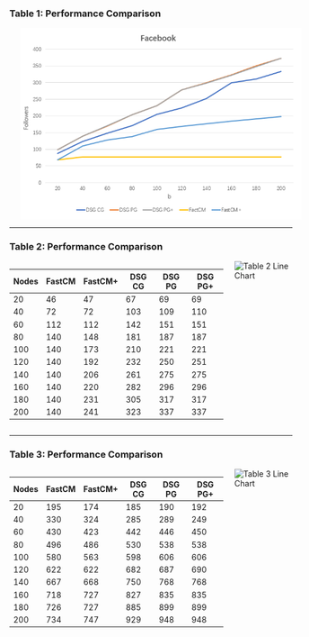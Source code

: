 ### Table 1: Performance Comparison

<div style="display: flex; align-items: flex-start;">
  <table>
    <thead>
      <tr>
        <th>Nodes</th>
        <th>FastCM</th>
        <th>FastCM+</th>
        <th>DSG CG</th>
        <th>DSG PG</th>
        <th>DSG PG+</th>
      </tr>
    </thead>
    <tbody>
      <tr><td>20</td><td>69</td><td>69</td><td>88</td><td>99</td><td>99</td></tr>
      <tr><td>40</td><td>77</td><td>110</td><td>124</td><td>139</td><td>139</td></tr>
      <tr><td>60</td><td>77</td><td>128</td><td>148</td><td>170</td><td>171</td></tr>
      <tr><td>80</td><td>77</td><td>138</td><td>171</td><td>204</td><td>204</td></tr>
      <tr><td>100</td><td>77</td><td>160</td><td>205</td><td>231</td><td>231</td></tr>
      <tr><td>120</td><td>77</td><td>169</td><td>224</td><td>278</td><td>278</td></tr>
      <tr><td>140</td><td>77</td><td>177</td><td>252</td><td>299</td><td>298</td></tr>
      <tr><td>160</td><td>77</td><td>185</td><td>299</td><td>323</td><td>322</td></tr>
      <tr><td>180</td><td>77</td><td>190</td><td>311</td><td>350</td><td>348</td></tr>
      <tr><td>200</td><td>77</td><td>198</td><td>333</td><td>373</td><td>373</td></tr>
    </tbody>
  </table>
  <img src="Facebook.png" alt="Table 1 Line Chart" style="margin-left: 20px; max-width: 500px;">
</div>

---

### Table 2: Performance Comparison

<div style="display: flex; align-items: flex-start;">
  <table>
    <thead>
      <tr>
        <th>Nodes</th>
        <th>FastCM</th>
        <th>FastCM+</th>
        <th>DSG CG</th>
        <th>DSG PG</th>
        <th>DSG PG+</th>
      </tr>
    </thead>
    <tbody>
      <tr><td>20</td><td>46</td><td>47</td><td>67</td><td>69</td><td>69</td></tr>
      <tr><td>40</td><td>72</td><td>72</td><td>103</td><td>109</td><td>110</td></tr>
      <tr><td>60</td><td>112</td><td>112</td><td>142</td><td>151</td><td>151</td></tr>
      <tr><td>80</td><td>140</td><td>148</td><td>181</td><td>187</td><td>187</td></tr>
      <tr><td>100</td><td>140</td><td>173</td><td>210</td><td>221</td><td>221</td></tr>
      <tr><td>120</td><td>140</td><td>192</td><td>232</td><td>250</td><td>251</td></tr>
      <tr><td>140</td><td>140</td><td>206</td><td>261</td><td>275</td><td>275</td></tr>
      <tr><td>160</td><td>140</td><td>220</td><td>282</td><td>296</td><td>296</td></tr>
      <tr><td>180</td><td>140</td><td>231</td><td>305</td><td>317</td><td>317</td></tr>
      <tr><td>200</td><td>140</td><td>241</td><td>323</td><td>337</td><td>337</td></tr>
    </tbody>
  </table>
  <img src="path/to/table2_chart.png" alt="Table 2 Line Chart" style="margin-left: 20px; max-width: 500px;">
</div>

---

### Table 3: Performance Comparison

<div style="display: flex; align-items: flex-start;">
  <table>
    <thead>
      <tr>
        <th>Nodes</th>
        <th>FastCM</th>
        <th>FastCM+</th>
        <th>DSG CG</th>
        <th>DSG PG</th>
        <th>DSG PG+</th>
      </tr>
    </thead>
    <tbody>
      <tr><td>20</td><td>195</td><td>174</td><td>185</td><td>190</td><td>192</td></tr>
      <tr><td>40</td><td>330</td><td>324</td><td>285</td><td>289</td><td>249</td></tr>
      <tr><td>60</td><td>430</td><td>423</td><td>442</td><td>446</td><td>450</td></tr>
      <tr><td>80</td><td>496</td><td>486</td><td>530</td><td>538</td><td>538</td></tr>
      <tr><td>100</td><td>580</td><td>563</td><td>598</td><td>606</td><td>606</td></tr>
      <tr><td>120</td><td>622</td><td>622</td><td>682</td><td>687</td><td>690</td></tr>
      <tr><td>140</td><td>667</td><td>668</td><td>750</td><td>768</td><td>768</td></tr>
      <tr><td>160</td><td>718</td><td>727</td><td>827</td><td>835</td><td>835</td></tr>
      <tr><td>180</td><td>726</td><td>727</td><td>885</td><td>899</td><td>899</td></tr>
      <tr><td>200</td><td>734</td><td>747</td><td>929</td><td>948</td><td>948</td></tr>
    </tbody>
  </table>
  <img src=".png" alt="Table 3 Line Chart" style="margin-left: 20px; max-width: 500px;">
</div>
